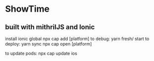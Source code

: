 # ShowTime
## built with mithrilJS and Ionic

install ionic global
npx cap add [platform]
to debug:
  yarn fresh/ start
to deploy:
  yarn sync
  npx cap open [platform]

to update pods: npx cap update ios
